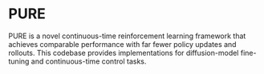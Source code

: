 # PURE
PURE is a novel continuous-time reinforcement learning framework that achieves comparable performance with far fewer policy updates and rollouts. This codebase provides implementations for diffusion-model fine-tuning and continuous-time control tasks.
